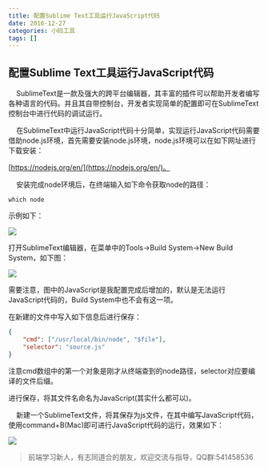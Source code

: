 ```yaml
---
title: 配置Sublime Text工具运行JavaScript代码
date: 2016-12-27
categories: 小码工具
tags: []
---
```

## 配置Sublime Text工具运行JavaScript代码

    SublimeText是一款及强大的跨平台编辑器，其丰富的插件可以帮助开发者编写各种语言的代码。并且其自带控制台，开发者实现简单的配置即可在SublimeText控制台中进行代码的调试运行。

    在SublimeText中运行JavaScript代码十分简单，实现运行JavaScript代码需要借助node.js环境，首先需要安装node.js环境，node.js环境可以在如下网址进行下载安装：

[https://nodejs.org/en/](https://nodejs.org/en/)。

    安装完成node环境后，在终端输入如下命令获取node的路径：

```
which node
```

示例如下：

![](https://static.oschina.net/uploads/space/2016/1227/170131_XEwj_2340880.png)

打开SublimeText编辑器，在菜单中的Tools->Build System->New Build System，如下图：

![](https://static.oschina.net/uploads/space/2016/1227/170248_4xuM_2340880.png)

需要注意，图中的JavaScript是我配置完成后增加的，默认是无法运行JavaScript代码的，Build System中也不会有这一项。

在新建的文件中写入如下信息后进行保存：

```json
{  
    "cmd": ["/usr/local/bin/node", "$file"],  
    "selector": "source.js"  
}  
```

注意cmd数组中的第一个对象是刚才从终端查到的node路径，selector对应要编译的文件后缀。

进行保存，将其文件名命名为JavaScript(其实什么都可以)。

    新建一个SublimeText文件，将其保存为js文件，在其中编写JavaScript代码，使用command+B(Mac)即可进行JavaScript代码的运行，效果如下：

![](https://static.oschina.net/uploads/space/2016/1227/171142_IZvy_2340880.png)

> 前端学习新人，有志同道合的朋友，欢迎交流与指导，QQ群:541458536
